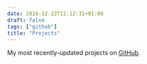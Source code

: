 ```yaml
---
date: 2016-12-22T11:12:31+01:00
draft: false
tags: ["github"]
title: "Projects"
---
```


<!--

[Alfred-Workflow][aw]
---------------------

A Python utility library/framework to help build workflows for
[Alfred][alfred].

Takes care of a lot of the tricky crap, so you can concentrate on
your workflow's functionality.

Features include:

- Easy generation of Alfred feedback. Supports all features of
  Alfred 3, including:
  - Modifier keys
  - Workflow variables
  - Re-running Script Filters
- Data storage and caching (with expiration)
- Fuzzy filtering (for search)
  - Matches capital letters, initials, substrings etc.
  - Diacritic folding
- Background processes
- Lightweight HTTP library (modelled on the [requests][requests] API)
- Update workflows from [GitHub][gh] releases.
- [Extensive documentation][aw].


[List of workflows using Alfred-Workflow][aw-wf].


[Alfred Convert][wf-conv]
-------------------------

Quickly convert units in Alfred.

Features:

- Offline for maximum speed and reliability (occasionally connects
  to update exchange rates)
- Hundreds of supported units (based on the
  [pint library for Python][py-pint])
- Add custom unit definitions

[Download Alfred Convert from GitHub][wf-conv-rel].


GitHub
------

-->

My most recently-updated projects on [GitHub][gh].


[alfred]: https://www.alfredapp.com/
[aw]: http://www.deanishe.net/alfred-workflow/
[aw-wf]: http://www.deanishe.net/alfred-workflow/aw-workflows.html
[gh]: https://github.com/deanishe/
[py-pint]: https://pint.readthedocs.io/
[requests]: http://docs.python-requests.org/
[wf-conv]: https://github.com/deanishe/alfred-convert
[wf-conv-rel]: https://github.com/deanishe/alfred-convert/releases

